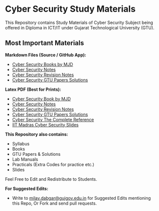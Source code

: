 # Cyber Security Study Materials

This Repository contains Study Materials of Cyber Security Subject being offered in Diploma in ICT/IT under Gujarat Technological University (GTU).

## Most Important Materials

**Markdown Files (Source / GitHub App):**

- [Cyber Security Books by MJD](Books/)
- [Cyber Security Notes](Notes/CyberSecurity_Notes.md)
- [Cyber Security Revision Notes](Notes/CyberSecurity_Revision_Notes.md)
- [Cyber Security GTU Papers Solutions](Paper_Solutions/CyberSecurity_GTU_Paper_Solutions.md)

**Latex PDF (Best for Prints):**

- [Cyber Security Book by MJD](Books/CyberSecurity_Book_MJD_Latex.pdf)
- [Cyber Security Notes](Notes/CyberSecurity_Notes_Latex.pdf)
- [Cyber Security Revision Notes](Notes/CyberSecurity_Revision_Notes_Latex.pdf)
- [Cyber Security GTU Papers Solutions](Paper_Solutions/CyberSecurity_GTU_Paper_Solutions_Latex.pdf)
- [Cyber Security The Complete Reference](Books/CyberSecurity_The_Complete_Reference.pdf)
- [IIT Madras Cyber Security Slides](Slides/2201_CyberSecurity_Slides.pdf)

**This Repository also contains:**

- Syllabus
- Books
- GTU Papers & Solutions
- Lab Manuals
- Practicals (Extra Codes for practice etc.)
- Slides

Feel Free to Edit and Redistribute to Students.

**For Suggested Edits:**

- Write to <milav.dabgar@gujgov.edu.in> for Suggested Edits mentioning this Repo, Or Fork and send pull requests.
